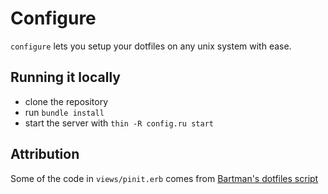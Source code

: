 # Configure

`configure` lets you setup your dotfiles on any unix system with ease.

## Running it locally

* clone the repository
* run `bundle install`
* start the server with `thin -R config.ru start`

## Attribution

Some of the code in `views/pinit.erb` comes from [Bartman's dotfiles
script](http://github.com/bartman/dot-files)
